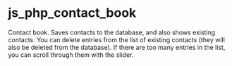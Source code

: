 # js_php_contact_book
Contact book. Saves contacts to the database, and also shows existing contacts. 
You can delete entries from the list of existing contacts (they will also be deleted from the database). 
If there are too many entries in the list, you can scroll through them with the slider.
